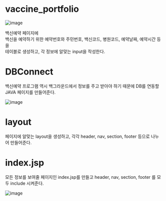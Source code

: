 # vaccine_portfolio

![image](https://user-images.githubusercontent.com/102296551/201578552-85e6e6c4-c511-4c3b-b08c-2f7f3e24f8fd.png)

백신예약 페이지에 <br>
백신을 예약하기 위한 예약번호와 주민번호, 백신코드, 병원코드, 예약날짜, 예약시간 등을 <br>
테이블로 생성하고, 각 정보에 알맞는 input을 작성한다. <br>


# DBConnect

백신예약 프로그램 역시 백그라운드에서 정보를 주고 받아야 하기 때문에 DB를 연동할 JAVA 페이지를 만들어준다. <br>

![image](https://user-images.githubusercontent.com/102296551/201579059-b97efda2-f870-4e63-87c1-5e9055e4c29d.png)

# layout

페이지에 알맞는 layout을 생성하고, 각각 header, nav, section, footer 등으로 나누어 만들어준다.

# index.jsp

모든 정보를 보여줄 페이지인 index.jsp를 만들고 header, nav, section, footer 를 모두 include 시켜준다. <br>

![image](https://user-images.githubusercontent.com/102296551/201579437-ca972114-7d63-456b-a296-ecd386c2858d.png)


